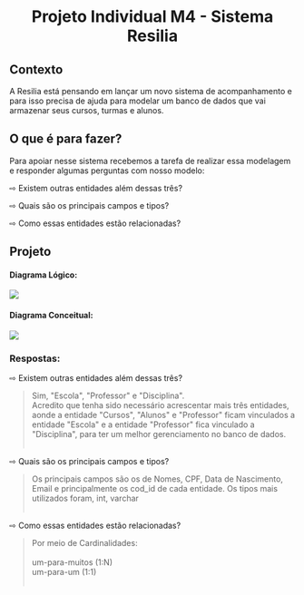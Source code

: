  
<h1 align="center">Projeto Individual M4 - Sistema Resilia</h1>

<h2>Contexto</h2>

A Resilia está pensando em lançar um novo sistema de acompanhamento e para isso precisa de ajuda para modelar um banco de dados que vai armazenar seus cursos, turmas e alunos.

<h2>O que é para fazer?</h2>

Para apoiar nesse sistema recebemos a tarefa de realizar essa modelagem
e responder algumas perguntas com nosso modelo:

⇨ Existem outras entidades além dessas três?

⇨ Quais são os principais campos e tipos?

⇨ Como essas entidades estão relacionadas?


<h2>Projeto</h2>

<h4>Diagrama Lógico:</h4>
<img src="https://github.com/fernandorussie/banco-imagens/blob/main/1N.png" />

<h4>Diagrama Conceitual:</h4>
<img src="https://github.com/fernandorussie/banco-imagens/blob/main/Diagrama%20sem%20nome.drawio.png" />

<h3>Respostas:</h3>

⇨ Existem outras entidades além dessas três?<br>
> Sim, "Escola", "Professor" e "Disciplina". <br>
Acredito que tenha sido necessário acrescentar mais três entidades, aonde a entidade "Cursos", "Alunos" e "Professor" ficam vinculados a entidade "Escola" e a entidade "Professor" fica vinculado a "Disciplina", para ter um melhor gerenciamento no banco de dados. <br> <br>

⇨ Quais são os principais campos e tipos?<br>
> Os principais campos são os de Nomes, CPF, Data de Nascimento, Email e principalmente os cod_id de cada entidade.
Os tipos mais utilizados foram, int, varchar<br> <br>

⇨ Como essas entidades estão relacionadas?<br>
> Por meio de Cardinalidades:<br><br>
um-para-muitos (1:N)<br>
um-para-um (1:1) 
<br> <br>
